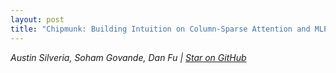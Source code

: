 ```yaml
---
layout: post
title: "Chipmunk: Building Intuition on Column-Sparse Attention and MLP Deltas (Part II)"
---
```


*Austin Silveria, Soham Govande, Dan Fu \| [Star on GitHub](https://github.com/sandyresearch/chipmunk)*


